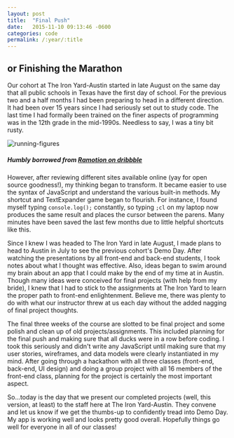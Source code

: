 ```yaml
---
layout: post
title:  "Final Push"
date:   2015-11-10 09:13:46 -0600
categories: code
permalink: /:year/:title
---
```


## or Finishing the Marathon

Our cohort at The Iron Yard-Austin started in late August on the same day that all public schools in Texas have the first day of school. For the previous two and a half months I had been preparing to head in a different direction. It had been over 15 years since I had seriously set out to study code. The last time I had formally been trained on the finer aspects of programming was in the 12th grade in the mid-1990s. Needless to say, I was a tiny bit rusty.

![running-figures](http://res.cloudinary.com/drumsensei/image/upload/v1515823190/fitness_app_logo_design_crxkuk.png)

##### Humbly borrowed from [Ramotion on dribbble](https://dribbble.com/shots/2825763-Fitness-App-Logo)

However, after reviewing different sites available online (yay for open source goodness!), my thinking began to transform. It became easier to use the syntax of JavaScript and understand the various built-in methods. My shortcut and TextExpander game began to flourish. For instance, I found myself typing `console.log();` constantly, so typing `;cl` on my laptop now produces the same result and places the cursor between the parens. Many minutes have been saved the last few months due to little helpful shortcuts like this.

Since I knew I was headed to The Iron Yard in late August, I made plans to head to Austin in July to see the previous cohort's Demo Day. After watching the presentations by all front-end and back-end students, I took notes about what I thought was effective. Also, ideas began to swim around my brain about an app that I could make by the end of my time at in Austin. Though many ideas were conceived for final projects (with help from my bride), I knew that I had to stick to the assignments at The Iron Yard to learn the proper path to front-end enlightenment. Believe me, there was plenty to do with what our instructor threw at us each day without the added nagging of final project thoughts.

The final three weeks of the course are slotted to be final project and some polish and clean up of old projects/assignments. This included planning for the final push and making sure that all ducks were in a row before coding. I took this seriously and didn't write any JavaScript until making sure that my user stories, wireframes, and data models were clearly instantiated in my mind. After going through a hackathon with all three classes (front-end, back-end, UI design) and doing a group project with all 16 members of the front-end class, planning for the project is certainly the most important aspect.

So...today is the day that we present our completed projects (well, this version, at least) to the staff here at The Iron Yard-Austin. They convene and let us know if we get the thumbs-up to confidently tread into Demo Day. My app is working well and looks pretty good overall. Hopefully things go well for everyone in all of our classes!
